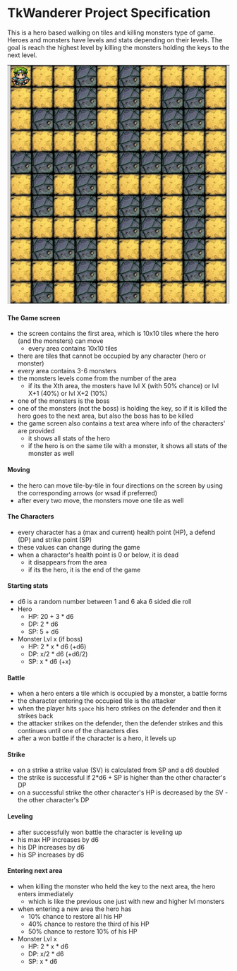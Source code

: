 # TkWanderer Project Specification

This is a hero based walking on tiles and killing monsters type of game. Heroes and monsters have levels and stats depending on their levels. The goal is reach the highest level by killing the monsters holding the keys to the next level.

![hero map](assets/hero-map.png)

#### The Game screen
- the screen contains the first area, which is 10x10 tiles where the hero (and the monsters) can move
    - every area contains 10x10 tiles
- there are tiles that cannot be occupied by any character (hero or monster)
- every area contains 3-6 monsters
- the monsters levels come from the number of the area
    - if its the Xth area, the mosters have lvl X (with 50% chance) or lvl X+1 (40%) or lvl X+2 (10%)
- one of the monsters is the boss
- one of the monsters (not the boss) is holding the key, so if it is killed the hero goes to the next area, but also the boss has to be killed
- the game screen also contains a text area where info of the characters' are provided
    - it shows all stats of the hero
    - if the hero is on the same tile with a monster, it shows all stats of the monster as well

#### Moving
- the hero can move tile-by-tile in four directions on the screen by using the corresponding arrows (or wsad if preferred)
- after every two move, the monsters move one tile as well

#### The Characters
-  every character has a (max and current) health point (HP), a defend (DP) and strike point (SP)
- these values can change during the game
- when a character's health point is 0 or below, it is dead
    - it disappears from the area
    - if its the hero, it is the end of the game

#### Starting stats
- d6 is a random number between 1 and 6 aka 6 sided die roll
- Hero
    - HP: 20 + 3 * d6
    - DP: 2 * d6
    - SP: 5 + d6
- Monster Lvl x (if boss)
    - HP: 2 * x * d6 (+d6)
    - DP: x/2 * d6 (+d6/2)
    - SP: x * d6 (+x)

#### Battle
- when a hero enters a tile which is occupied by a monster, a battle forms
- the character entering the occupied tile is the attacker
- when the player hits `space` his hero strikes on the defender and then it strikes back
- the attacker strikes on the defender, then the defender strikes and this continues until one of the characters dies
- after a won battle if the character is a hero, it levels up

#### Strike
- on a strike a strike value (SV) is calculated from SP and a d6 doubled
- the strike is successful if 2*d6 + SP is higher than the other character's DP
- on a successful strike the other character's HP is decreased by the SV - the other character's DP

#### Leveling
- after successfully won battle the character is leveling up
- his max HP increases by d6
- his DP increases by d6
- his SP increases by d6

#### Entering next area
- when killing the monster who held the key to the next area, the hero enters immediately
    - which is like the previous one just with new and higher lvl monsters
- when entering a new area the hero has
    - 10% chance to restore all his HP
    - 40% chance to restore the third of his HP
    - 50% chance to restore 10% of his HP
- Monster Lvl x
    - HP: 2 * x * d6
    - DP: x/2 * d6
    - SP: x * d6
